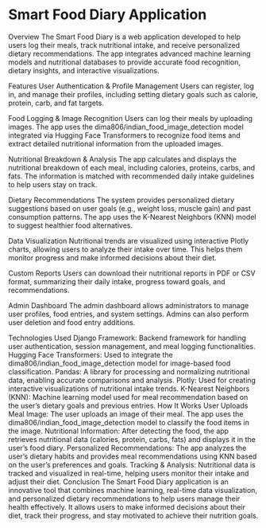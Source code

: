 # Smart Food Diary Application
Overview
The Smart Food Diary is a web application developed to help users log their meals, track nutritional intake, and receive personalized dietary recommendations. The app integrates advanced machine learning models and nutritional databases to provide accurate food recognition, dietary insights, and interactive visualizations.

Features
User Authentication & Profile Management
Users can register, log in, and manage their profiles, including setting dietary goals such as calorie, protein, carb, and fat targets.

Food Logging & Image Recognition
Users can log their meals by uploading images. The app uses the dima806/indian_food_image_detection model integrated via Hugging Face Transformers to recognize food items and extract detailed nutritional information from the uploaded images.

Nutritional Breakdown & Analysis
The app calculates and displays the nutritional breakdown of each meal, including calories, proteins, carbs, and fats. The information is matched with recommended daily intake guidelines to help users stay on track.

Dietary Recommendations
The system provides personalized dietary suggestions based on user goals (e.g., weight loss, muscle gain) and past consumption patterns. The app uses the K-Nearest Neighbors (KNN) model to suggest healthier food alternatives.

Data Visualization
Nutritional trends are visualized using interactive Plotly charts, allowing users to analyze their intake over time. This helps them monitor progress and make informed decisions about their diet.

Custom Reports
Users can download their nutritional reports in PDF or CSV format, summarizing their daily intake, progress toward goals, and recommendations.

Admin Dashboard
The admin dashboard allows administrators to manage user profiles, food entries, and system settings. Admins can also perform user deletion and food entry additions.

Technologies Used
Django Framework: Backend framework for handling user authentication, session management, and meal logging functionalities.
Hugging Face Transformers: Used to integrate the dima806/indian_food_image_detection model for image-based food classification.
Pandas: A library for processing and normalizing nutritional data, enabling accurate comparisons and analysis.
Plotly: Used for creating interactive visualizations of nutritional intake trends.
K-Nearest Neighbors (KNN): Machine learning model used for meal recommendation based on the user’s dietary goals and previous entries.
How It Works
User Uploads Meal Image: The user uploads an image of their meal. The app uses the dima806/indian_food_image_detection model to classify the food items in the image.
Nutritional Information: After detecting the food, the app retrieves nutritional data (calories, protein, carbs, fats) and displays it in the user’s food diary.
Personalized Recommendations: The app analyzes the user’s dietary habits and provides meal recommendations using KNN based on the user’s preferences and goals.
Tracking & Analysis: Nutritional data is tracked and visualized in real-time, helping users monitor their intake and adjust their diet.
Conclusion
The Smart Food Diary application is an innovative tool that combines machine learning, real-time data visualization, and personalized dietary recommendations to help users manage their health effectively. It allows users to make informed decisions about their diet, track their progress, and stay motivated to achieve their nutrition goals.
